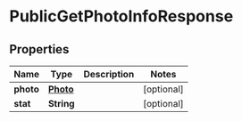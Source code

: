 

# PublicGetPhotoInfoResponse


## Properties

| Name | Type | Description | Notes |
|------------ | ------------- | ------------- | -------------|
|**photo** | [**Photo**](Photo.md) |  |  [optional] |
|**stat** | **String** |  |  [optional] |



